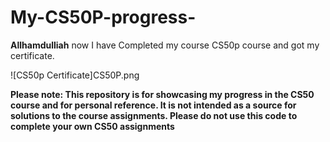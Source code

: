 # My-CS50P-progress-
**Allhamdulliah** now I have Completed my course CS50p course and got my certificate.

![CS50p Certificate]CS50P.png

**Please note: This repository is for showcasing my progress in the CS50 course and for personal reference. It is not intended as a source for solutions to the course assignments. Please do not use this code to complete your own CS50 assignments**

